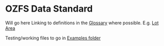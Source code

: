 # OZFS Data Standard
Will go here
Linking to definitions in the [Glossary](glossary.md) where possible. E.g. [Lot Area](glossary.md#lot-area)

Testing/working files to go in [Examples folder](/examples)
